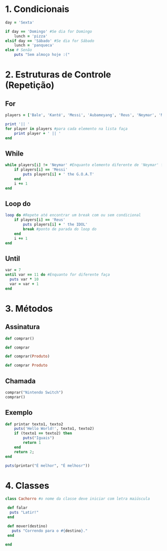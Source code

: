 # 1. Condicionais
```ruby
day = 'Sexta'

if day == 'Domingo' #Se dia for Domingo
    lunch = 'pizza'
elsif day == 'Sábado' #Se dia for Sábado
    lunch = 'panqueca'
else # Senão
    puts "Sem almoço hoje :("
```

# 2. Estruturas de Controle (Repetição)

## For
```ruby
players = ['Bale', 'Kanté', 'Messi', 'Aubameyang', 'Reus', 'Neymar', 'Maradona']

print '|| '
for player in players #para cada elemento na lista faça
    print player + ' || '
end
```
## While
```ruby
while players[i] != 'Neymar' #Enquanto elemento diferente de 'Neymar' faça
    if players[i] == 'Messi'
        puts players[i] + ' the G.O.A.T'
    end
    i += 1
end
```
## Loop do
```ruby
loop do #Repete até encontrar um break com ou sem condicional
    if players[i] == 'Reus'
        puts players[i] + ' the IDOL'
        break #ponto de parada do loop do
    end
    i += 1
end
```

## Until
```ruby
var = 7
until var == 11 do #Enquanto for diferente faça
  puts var * 10
  var = var + 1
end
```
# 3. Métodos
## Assinatura
```ruby
def comprar()

def comprar

def comprar(Produto)

def comprar Produto

```
## Chamada
```ruby
comprar("Nintendo Switch")
comprar()
```

## Exemplo
```ruby
def printar texto1, texto2
    puts('Hello World!', texto1, texto2)
    if (texto1 == texto2) then
        puts("Iguais")
        return 1
    end
    return 2;
end

puts(printar("É melhor", "É melhosr"))
```
# 4. Classes
```ruby
class Cachorro #o nome da classe deve iniciar com letra maiúscula

 def falar
  puts "Latir!"
 end

 def mover(destino)
   puts "Correndo para o #{destino}."
 end
 
end
```
